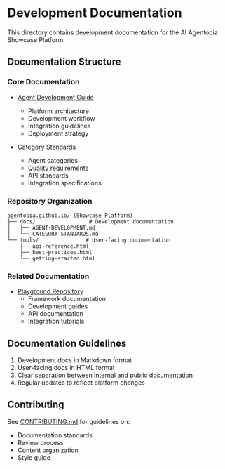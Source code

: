 # Development Documentation

This directory contains development documentation for the AI Agentopia Showcase Platform.

## Documentation Structure

### Core Documentation

- [Agent Development Guide](AGENT-DEVELOPMENT.md)

  - Platform architecture
  - Development workflow
  - Integration guidelines
  - Deployment strategy

- [Category Standards](CATEGORY-STANDARDS.md)
  - Agent categories
  - Quality requirements
  - API standards
  - Integration specifications

### Repository Organization

```
agentopia.github.io/ (Showcase Platform)
├── docs/                 # Development documentation
│   ├── AGENT-DEVELOPMENT.md
│   └── CATEGORY-STANDARDS.md
└── tools/               # User-facing documentation
    ├── api-reference.html
    ├── best-practices.html
    └── getting-started.html
```

### Related Documentation

- [Playground Repository](https://github.com/Agentopia/agentopia-playground)
  - Framework documentation
  - Development guides
  - API documentation
  - Integration tutorials

## Documentation Guidelines

1. Development docs in Markdown format
2. User-facing docs in HTML format
3. Clear separation between internal and public documentation
4. Regular updates to reflect platform changes

## Contributing

See [CONTRIBUTING.md](../CONTRIBUTING.md) for guidelines on:

- Documentation standards
- Review process
- Content organization
- Style guide
